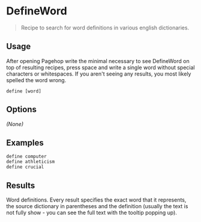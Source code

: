 # DefineWord

> Recipe to search for word definitions in various english dictionaries.

## Usage

After opening Pagehop write the minimal necessary to see DefineWord on top of resulting recipes, press space and write a single word without special characters or whitespaces. If you aren't seeing any results, you most likely spelled the word wrong.

```
define [word]
```

## Options

_(None)_

## Examples

```
define computer
define athleticism
define crucial
```

## Results

Word definitions. Every result specifies the exact word that it represents, the source dictionary in parentheses and the definition (usually the text is not fully show - you can see the full text with the tooltip popping up).